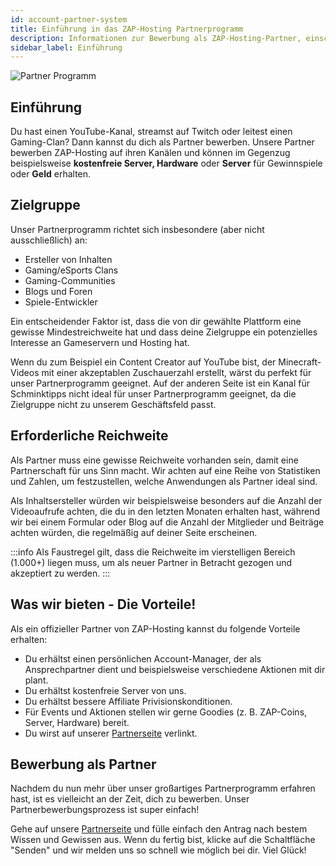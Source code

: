 ```yaml
---
id: account-partner-system
title: Einführung in das ZAP-Hosting Partnerprogramm
description: Informationen zur Bewerbung als ZAP-Hosting-Partner, einschließlich der Anforderungen, Vorteile und des Bewerbungsverfahrens - ZAP-Hosting.com-Dokumentation
sidebar_label: Einführung
---
```


![Partner Programm](https://screensaver01.zap-hosting.com/index.php/s/yLdaKZLHQioeKCz/preview)

## Einführung

Du hast einen YouTube-Kanal, streamst auf Twitch oder leitest einen Gaming-Clan? Dann kannst du dich als Partner bewerben. Unsere Partner bewerben ZAP-Hosting auf ihren Kanälen und können im Gegenzug beispielsweise **kostenfreie Server, Hardware** oder **Server** für Gewinnspiele oder **Geld** erhalten.

## Zielgruppe

Unser Partnerprogramm richtet sich insbesondere (aber nicht ausschließlich) an:

- Ersteller von Inhalten
- Gaming/eSports Clans
- Gaming-Communities
- Blogs und Foren
- Spiele-Entwickler

Ein entscheidender Faktor ist, dass die von dir gewählte Plattform eine gewisse Mindestreichweite hat und dass deine Zielgruppe ein potenzielles Interesse an Gameservern und Hosting hat.

Wenn du zum Beispiel ein Content Creator auf YouTube bist, der Minecraft-Videos mit einer akzeptablen Zuschauerzahl erstellt, wärst du perfekt für unser Partnerprogramm geeignet. Auf der anderen Seite ist ein Kanal für Schminktipps nicht ideal für unser Partnerprogramm geeignet, da die Zielgruppe nicht zu unserem Geschäftsfeld passt.

## Erforderliche Reichweite 

Als Partner muss eine gewisse Reichweite vorhanden sein, damit eine Partnerschaft für uns Sinn macht. Wir achten auf eine Reihe von Statistiken und Zahlen, um festzustellen, welche Anwendungen als Partner ideal sind.

Als Inhaltsersteller würden wir beispielsweise besonders auf die Anzahl der Videoaufrufe achten, die du in den letzten Monaten erhalten hast, während wir bei einem Formular oder Blog auf die Anzahl der Mitglieder und Beiträge achten würden, die regelmäßig auf deiner Seite erscheinen.

:::info
Als Faustregel gilt, dass die Reichweite im vierstelligen Bereich (1.000+) liegen muss, um als neuer Partner in Betracht gezogen und akzeptiert zu werden.
:::

## Was wir bieten - Die Vorteile!

Als ein offizieller Partner von ZAP-Hosting kannst du folgende Vorteile erhalten:

- Du erhältst einen persönlichen Account-Manager, der als Ansprechpartner dient und beispielsweise verschiedene Aktionen mit dir plant.
- Du erhältst kostenfreie Server von uns.
- Du erhältst bessere Affiliate Privisionskonditionen.
- Für Events und Aktionen stellen wir gerne Goodies (z. B. ZAP-Coins, Server, Hardware) bereit.
- Du wirst auf unserer [Partnerseite](https://zap-hosting.com/de/partner/) verlinkt.

## Bewerbung als Partner

Nachdem du nun mehr über unser großartiges Partnerprogramm erfahren hast, ist es vielleicht an der Zeit, dich zu bewerben. Unser Partnerbewerbungsprozess ist super einfach! 

Gehe auf unsere [Partnerseite](https://zap-hosting.com/en/partner/) und fülle einfach den Antrag nach bestem Wissen und Gewissen aus. Wenn du fertig bist, klicke auf die Schaltfläche "Senden" und wir melden uns so schnell wie möglich bei dir. Viel Glück!
